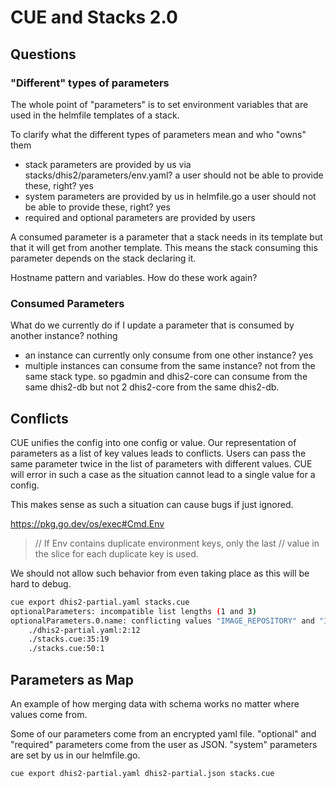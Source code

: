 # CUE and Stacks 2.0

## Questions

### "Different" types of parameters

The whole point of "parameters" is to set environment variables that are used in the helmfile
templates of a stack.

To clarify what the different types of parameters mean and who "owns" them

* stack parameters are provided by us via stacks/dhis2/parameters/env.yaml?
  a user should not be able to provide these, right? yes
* system parameters are provided by us in helmfile.go
  a user should not be able to provide these, right? yes
* required and optional parameters are provided by users

A consumed parameter is a parameter that a stack needs in its template but that it will get from
another template. This means the stack consuming this parameter depends on the stack declaring it.

Hostname pattern and variables. How do these work again?

### Consumed Parameters

What do we currently do if I update a parameter that is consumed by another instance?
nothing

* an instance can currently only consume from one other instance? yes
* multiple instances can consume from the same instance? not from the same stack type. so pgadmin
  and dhis2-core can consume from the same dhis2-db but not 2 dhis2-core from the same dhis2-db.

## Conflicts

CUE unifies the config into one config or value. Our representation of parameters as a list of key
values leads to conflicts. Users can pass the same parameter twice in the list of parameters with
different values. CUE will error in such a case as the situation cannot lead to a single value for a
config.

This makes sense as such a situation can cause bugs if just ignored.

https://pkg.go.dev/os/exec#Cmd.Env
> // If Env contains duplicate environment keys, only the last
> // value in the slice for each duplicate key is used.

We should not allow such behavior from even taking place as this will be hard to debug.

```sh
cue export dhis2-partial.yaml stacks.cue
optionalParameters: incompatible list lengths (1 and 3)
optionalParameters.0.name: conflicting values "IMAGE_REPOSITORY" and "IMAGE_TAG":
    ./dhis2-partial.yaml:2:12
    ./stacks.cue:35:19
    ./stacks.cue:50:1
```

## Parameters as Map

An example of how merging data with schema works no matter where values come from.

Some of our parameters come from an encrypted yaml file.
"optional" and "required" parameters come from the user as JSON.
"system" parameters are set by us in our helmfile.go.

```sh
cue export dhis2-partial.yaml dhis2-partial.json stacks.cue
```

